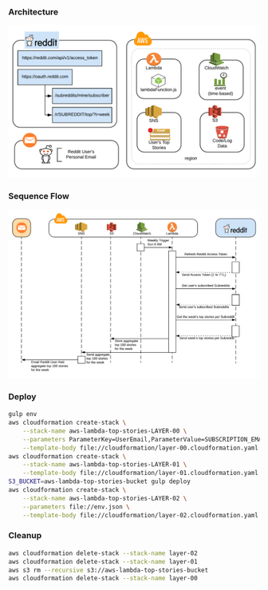 ### Architecture
![Architecture v01](images/architecture_v01.png?raw=true  "Architecture v01")

### Sequence Flow
![Sequence Flow v01](images/sequence_flow_v01.png?raw=true  "Sequence Flow v01")

### Deploy
```bash
gulp env
aws cloudformation create-stack \
    --stack-name aws-lambda-top-stories-LAYER-00 \
    --parameters ParameterKey=UserEmail,ParameterValue=SUBSCRIPTION_EMAIL \
    --template-body file://cloudformation/layer-00.cloudformation.yaml
aws cloudformation create-stack \
    --stack-name aws-lambda-top-stories-LAYER-01 \
    --template-body file://cloudformation/layer-01.cloudformation.yaml
S3_BUCKET=aws-lambda-top-stories-bucket gulp deploy
aws cloudformation create-stack \
    --stack-name aws-lambda-top-stories-LAYER-02 \
    --parameters file://env.json \
    --template-body file://cloudformation/layer-02.cloudformation.yaml
```

### Cleanup
```bash
aws cloudformation delete-stack --stack-name layer-02
aws cloudformation delete-stack --stack-name layer-01
aws s3 rm --recursive s3://aws-lambda-top-stories-bucket
aws cloudformation delete-stack --stack-name layer-00
```
